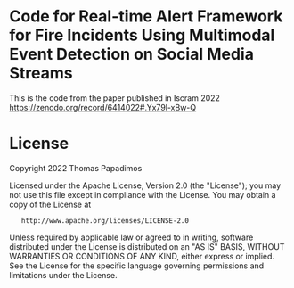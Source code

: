 # Code for Real-time Alert Framework for Fire Incidents Using Multimodal Event Detection on Social Media Streams
This is the code from the paper published in Iscram 2022 https://zenodo.org/record/6414022#.Yx79l-xBw-Q

License
=======
  Copyright 2022 Thomas Papadimos

   Licensed under the Apache License, Version 2.0 (the "License");
   you may not use this file except in compliance with the License.
   You may obtain a copy of the License at

       http://www.apache.org/licenses/LICENSE-2.0

   Unless required by applicable law or agreed to in writing, software
   distributed under the License is distributed on an "AS IS" BASIS,
   WITHOUT WARRANTIES OR CONDITIONS OF ANY KIND, either express or implied.
   See the License for the specific language governing permissions and
   limitations under the License.
